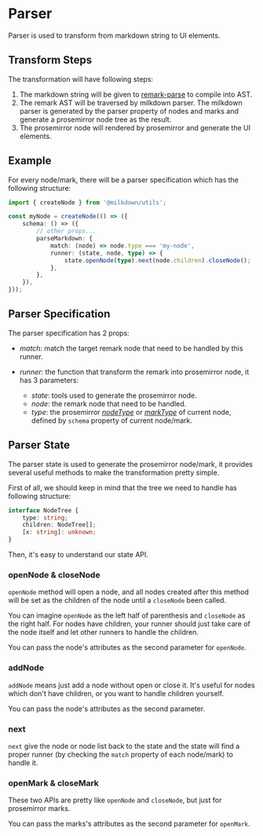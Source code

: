 # Parser

Parser is used to transform from markdown string to UI elements.

## Transform Steps

The transformation will have following steps:

1. The markdown string will be given to [remark-parse](https://github.com/remarkjs/remark/tree/main/packages/remark-parse) to compile into AST.
2. The remark AST will be traversed by milkdown parser. The milkdown parser is generated by the parser property of nodes and marks and generate a prosemirror node tree as the result.
3. The prosemirror node will rendered by prosemirror and generate the UI elements.

## Example

For every node/mark, there will be a parser specification which has the following structure:

```typescript
import { createNode } from '@milkdown/utils';

const myNode = createNode(() => ({
    schema: () => ({
        // other props...
        parseMarkdown: {
            match: (node) => node.type === 'my-node',
            runner: (state, node, type) => {
                state.openNode(type).next(node.children).closeNode();
            },
        },
    }),
}));
```

## Parser Specification

The parser specification has 2 props:

-   _match_: match the target remark node that need to be handled by this runner.

-   _runner_: the function that transform the remark into prosemirror node, it has 3 parameters:

    -   _state_: tools used to generate the prosemirror node.
    -   _node_: the remark node that need to be handled.
    -   _type_: the prosemirror _[nodeType](https://prosemirror.net/docs/ref/#model.NodeType)_ or _[markType](https://prosemirror.net/docs/ref/#model.MarkType)_ of current node,
        defined by `schema` property of current node/mark.

## Parser State

The parser state is used to generate the prosemirror node/mark,
it provides several useful methods to make the transformation pretty simple.

First of all, we should keep in mind that the tree we need to handle has following structure:

```typescript
interface NodeTree {
    type: string;
    children: NodeTree[];
    [x: string]: unknown;
}
```

Then, it's easy to understand our state API.

### openNode & closeNode

`openNode` method will open a node, and all nodes created after this method will be set as the children of the node until a `closeNode` been called.

You can imagine `openNode` as the left half of parenthesis and `closeNode` as the right half. For nodes have children, your runner should just take care of the node itself and let other runners to handle the children.

You can pass the node's attributes as the second parameter for `openNode`.

### addNode

`addNode` means just add a node without open or close it. It's useful for nodes which don't have children, or you want to handle children yourself.

You can pass the node's attributes as the second parameter.

### next

`next` give the node or node list back to the state and the state will find a proper runner (by checking the `match` property of each node/mark) to handle it.

### openMark & closeMark

These two APIs are pretty like `openNode` and `closeNode`, but just for prosemirror marks.

You can pass the marks's attributes as the second parameter for `openMark`.
